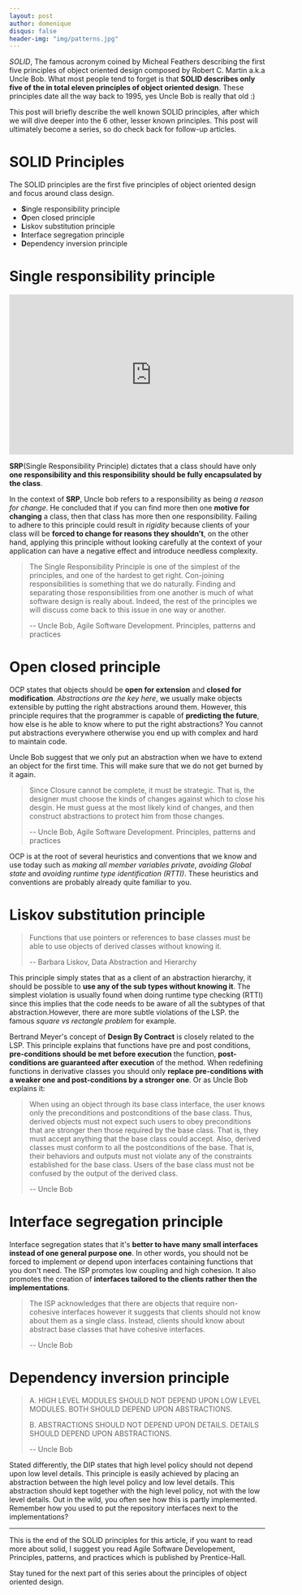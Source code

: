 ```yaml
---
layout: post
author: domenique
disqus: false
header-img: "img/patterns.jpg"
---
```


_SOLID_, The famous acronym coined by Micheal Feathers describing the first five principles of object oriented design composed by Robert C. Martin a.k.a Uncle Bob. What most people tend to forget is that __SOLID describes only five of the in total eleven principles of object oriented design__. These principles date all the way back to 1995, yes Uncle Bob is really that old :)

This post will briefly describe the well known SOLID principles, after which we will dive deeper into the 6 other, lesser known principles. This post will ultimately become a series, so do check back for follow-up articles.

# SOLID Principles

The SOLID principles are the first five principles of object oriented design and focus around class design.

- **S**ingle responsibility principle
- **O**pen closed principle
- **L**iskov substitution principle
- **I**nterface segregation principle
- **D**ependency inversion principle

# Single responsibility principle

<iframe width="560" height="315" src="https://www.youtube.com/embed/2k1uOqRb0HU" frameborder="0" allowfullscreen="">
</iframe>

__SRP__(Single Responsibility Principle) dictates that a class should have only **one responsibility and this responsibility should be fully encapsulated by the class**.

In the context of __SRP__, Uncle bob refers to a responsibility as being _a reason for change_. He concluded that if you can find more then one __motive for changing__ a class, then that class has more then one responsibility. Failing to adhere to this principle could result in _rigidity_ because clients of your class will be __forced to change for reasons they shouldn't__, on the other hand, applying this principle without looking carefully at the context of your application can have a negative effect and introduce needless complexity.

> The Single Responsibility Principle is one of the simplest of the principles, and one of the hardest to get right. Con-joining responsibilities is something that we do naturally. Finding and separating those responsibilities from one another is much of what software design is really about. Indeed, the rest of the principles we will discuss come back to this issue in one way or another.
>
> -- Uncle Bob, Agile Software Development. Principles, patterns and practices

# Open closed principle
OCP states that objects should be __open for extension__ and __closed for modification__. _Abstractions are the key here_, we usually make objects extensible by putting the right abstractions around them. However, this principle requires that the programmer is capable of __predicting the future__, how else is he able to know where to put the right abstractions? You cannot put abstractions everywhere otherwise you end up with complex and hard to maintain code.

Uncle Bob suggest that we only put an abstraction when we have to extend an object for the first time. This will make sure that we do not get burned by it again.

> Since Closure cannot be complete, it must be strategic. That is, the designer must choose the kinds of changes against which to close his desgin. He must guess at the most likely kind of changes, and then construct abstractions to protect him from those changes.
>
> -- Uncle Bob, Agile Software Development. Principles, patterns and practices

OCP is at the root of several heuristics and conventions that we know and use today such as _making all member variables private_, _avoiding Global state_ and _avoiding runtime type identification (RTTI)_. These heuristics and conventions are probably already quite familiar to you.

# Liskov substitution principle

> Functions that use pointers or references to base classes must be able to use objects of derived classes without knowing it.
>
> -- Barbara Liskov, Data Abstraction and Hierarchy

This principle simply states that as a client of an abstraction hierarchy, it should be possible to __use any of the sub types without knowing it__. The simplest violation is usually found when doing runtime type checking (RTTI) since this implies that the code needs to be aware of all the subtypes of that abstraction.However, there are more subtle violations of the LSP. the famous _square vs rectangle problem_ for example.

Bertrand Meyer's concept of __Design By Contract__ is closely related to the LSP. This principle explains that functions have pre and post conditions, __pre-conditions should be met before execution__ the function, __post-conditions are guaranteed after execution__ of the method. When redefining functions in derivative classes you should only __replace pre-conditions with a weaker one and post-conditions by a stronger one__. Or as Uncle Bob explains it:
> When using an object through its base class interface, the user knows only the preconditions and postconditions of the base class. Thus, derived objects must not expect such users to obey preconditions that are stronger then those required by the base class. That is, they must accept anything that the base class could accept. Also, derived classes must conform to all the postconditions of the base. That is, their behaviors and outputs must not violate any of the constraints established for the base class. Users of the base class must not be confused by the output of the derived class.
>
> -- Uncle Bob

# Interface segregation principle

Interface segregation states that it's __better to have many small interfaces instead of one general purpose one__. In other words, you should not be forced to implement or depend upon interfaces containing functions that you don't need. The ISP promotes low coupling and high cohesion. It also promotes the creation of __interfaces tailored to the clients rather then the implementations__.

> The ISP acknowledges that there are objects that require non-cohesive interfaces however it suggests that clients should not know about them as a single class. Instead, clients should know about abstract base classes that have cohesive interfaces.
>
> -- Uncle Bob

# Dependency inversion principle
> A. HIGH LEVEL MODULES SHOULD NOT DEPEND UPON LOW LEVEL MODULES. BOTH SHOULD DEPEND UPON ABSTRACTIONS.
>
> B. ABSTRACTIONS SHOULD NOT DEPEND UPON DETAILS. DETAILS SHOULD DEPEND UPON ABSTRACTIONS.
>
> -- Uncle Bob

Stated differently, the DIP states that high level policy should not depend upon low level details. This principle is easily achieved by placing an abstraction between the high level policy and low level details. This abstraction should kept together with the high level policy, not with the low level details.
Out in the wild, you often see how this is partly implemented. Remember how you used to put the repository interfaces next to the implementations?

-----
This is the end of the SOLID principles for this article, if you want to read more about solid, I suggest you read Agile Software Developement, Principles, patterns, and practices which is published by Prentice-Hall.

Stay tuned for the next part of this series about the principles of object oriented design.
